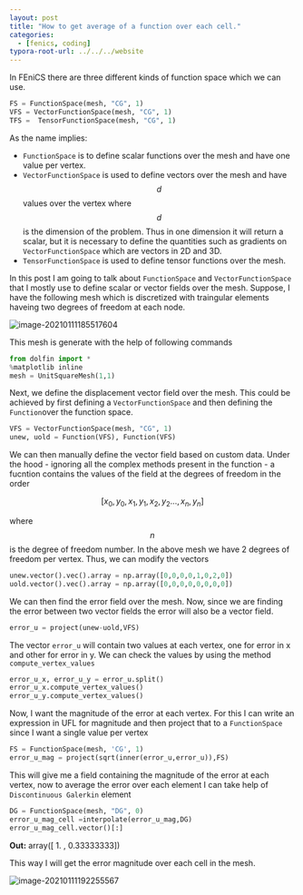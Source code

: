 ```yaml
---
layout: post
title: "How to get average of a function over each cell."
categories: 
  - [fenics, coding]
typora-root-url: ../../../website
---
```

In FEniCS there are three different kinds of function space which we can use. 

```python
FS = FunctionSpace(mesh, "CG", 1)
VFS = VectorFunctionSpace(mesh, "CG", 1)
TFS =  TensorFunctionSpace(mesh, "CG", 1)
```

As the name implies:

-  `FunctionSpace` is to define scalar functions over the mesh and have one value per vertex.
- `VectorFunctionSpace` is used to define vectors over the mesh  and have $$d$$ values over the vertex where $$d$$ is the dimension of the problem. Thus in one dimension it will return a scalar, but it is necessary to define the quantities such as gradients on `VectorFunctionSpace` which are vectors in 2D and 3D.
- `TensorFunctionSpace` is used to define tensor functions over the mesh.

In this post I am going to talk about `FunctionSpace` and `VectorFunctionSpace` that I mostly use to define scalar or vector fields over the mesh. Suppose, I have the following mesh which is discretized with traingular elements haveing two degrees of freedom at each node.

![image-20210111185517604](/assets/images/image-20210111185517604.png)

This mesh is generate with the help of following commands

```python
from dolfin import *
%matplotlib inline
mesh = UnitSquareMesh(1,1)
```

Next, we define the displacement vector field over the mesh. This could be achieved by first defining a `VectorFunctionSpace` and then defining the `Function`over the function space.

```python
VFS = VectorFunctionSpace(mesh, "CG", 1)
unew, uold = Function(VFS), Function(VFS)
```

We can then manually define the vector field based on custom data. Under the hood - ignoring all the complex methods present in the function - a fucntion contains the values of the field at the degrees of freedom in the order

$$[x_0,y_0,x_1,y_1,x_2,y_2 ... , x_n, y_n]$$

where $$n$$ is the degree of freedom number. In the above mesh we have 2 degrees of freedom per vertex. Thus, we can modify the vectors

```python
unew.vector().vec().array = np.array([0,0,0,0,1,0,2,0])
uold.vector().vec().array = np.array([0,0,0,0,0,0,0,0])
```

We can then find the error field over the mesh. Now, since we are finding the error between two vector fields the error will also be a vector field.

```python
error_u = project(unew-uold,VFS)
```

The vector `error_u` will contain two values at each vertex, one for error in x and other for error in y. We can check the values by using the method `compute_vertex_values`

```python
error_u_x, error_u_y = error_u.split()
error_u_x.compute_vertex_values()
error_u_y.compute_vertex_values()
```

Now, I want the  magnitude of the error at each vertex. For this I can write an expression in UFL for magnitude and then project that to a `FunctionSpace` since I want a single value per vertex

```python
FS = FunctionSpace(mesh, 'CG', 1)
error_u_mag = project(sqrt(inner(error_u,error_u)),FS)
```

This will give me a field containing the magnitude of the error at each vertex, now to average the error over each element I can take help of `Discontinuous Galerkin` element

```python
DG = FunctionSpace(mesh, "DG", 0)
error_u_mag_cell =interpolate(error_u_mag,DG)
error_u_mag_cell.vector()[:]
```

**Out:** array([ 1.        ,  0.33333333])

This way I will get the error magnitude over each cell in the mesh.

![image-20210111192255567](/assets/images/image-20210111192255567.png)